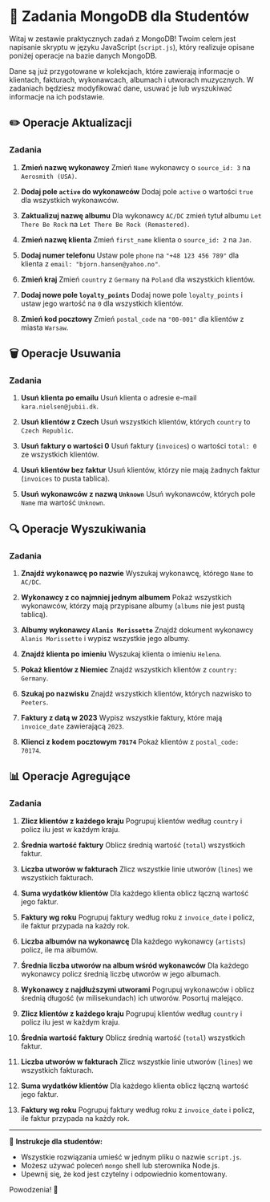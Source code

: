 # 💾 Zadania MongoDB dla Studentów

Witaj w zestawie praktycznych zadań z MongoDB! Twoim celem jest napisanie skryptu w języku JavaScript (`script.js`), który realizuje opisane poniżej operacje na bazie danych MongoDB.

Dane są już przygotowane w kolekcjach, które zawierają informacje o klientach, fakturach, wykonawcach, albumach i utworach muzycznych. W zadaniach będziesz modyfikować dane, usuwać je lub wyszukiwać informacje na ich podstawie.

## ✏️ Operacje Aktualizacji

### Zadania

1. **Zmień nazwę wykonawcy**
   Zmień `Name` wykonawcy o `source_id: 3` na `Aerosmith (USA)`.

2. **Dodaj pole `active` do wykonawców**
   Dodaj pole `active` o wartości `true` dla wszystkich wykonawców.

3. **Zaktualizuj nazwę albumu**
   Dla wykonawcy `AC/DC` zmień tytuł albumu `Let There Be Rock` na `Let There Be Rock (Remastered)`.

4. **Zmień nazwę klienta**
   Zmień `first_name` klienta o `source_id: 2` na `Jan`.

5. **Dodaj numer telefonu**
   Ustaw pole `phone` na `"+48 123 456 789"` dla klienta z `email: "bjorn.hansen@yahoo.no"`.

6. **Zmień kraj**
   Zmień `country` z `Germany` na `Poland` dla wszystkich klientów.

7. **Dodaj nowe pole `loyalty_points`**
   Dodaj nowe pole `loyalty_points` i ustaw jego wartość na `0` dla wszystkich klientów.

8. **Zmień kod pocztowy**
   Zmień `postal_code` na `"00-001"` dla klientów z miasta `Warsaw`.

## 🗑️ Operacje Usuwania

### Zadania

1. **Usuń klienta po emailu**
   Usuń klienta o adresie e-mail `kara.nielsen@jubii.dk`.

2. **Usuń klientów z Czech**
   Usuń wszystkich klientów, których `country` to `Czech Republic`.

3. **Usuń faktury o wartości 0**
   Usuń faktury (`invoices`) o wartości `total: 0` ze wszystkich klientów.

4. **Usuń klientów bez faktur**
   Usuń klientów, którzy nie mają żadnych faktur (`invoices` to pusta tablica).

5. **Usuń wykonawców z nazwą `Unknown`**
   Usuń wykonawców, których pole `Name` ma wartość `Unknown`.

## 🔍 Operacje Wyszukiwania

### Zadania

1. **Znajdź wykonawcę po nazwie**
   Wyszukaj wykonawcę, którego `Name` to `AC/DC`.

2. **Wykonawcy z co najmniej jednym albumem**
   Pokaż wszystkich wykonawców, którzy mają przypisane albumy (`albums` nie jest pustą tablicą).

3. **Albumy wykonawcy `Alanis Morissette`**
   Znajdź dokument wykonawcy `Alanis Morissette` i wypisz wszystkie jego albumy.

4. **Znajdź klienta po imieniu**
   Wyszukaj klienta o imieniu `Helena`.

5. **Pokaż klientów z Niemiec**
   Znajdź wszystkich klientów z `country: Germany`.

6. **Szukaj po nazwisku**
   Znajdź wszystkich klientów, których nazwisko to `Peeters`.

7. **Faktury z datą w 2023**
   Wypisz wszystkie faktury, które mają `invoice_date` zawierającą `2023`.

8. **Klienci z kodem pocztowym `70174`**
   Pokaż klientów z `postal_code: 70174`.

## 📊 Operacje Agregujące

### Zadania

1. **Zlicz klientów z każdego kraju**
   Pogrupuj klientów według `country` i policz ilu jest w każdym kraju.

2. **Średnia wartość faktury**
   Oblicz średnią wartość (`total`) wszystkich faktur.

3. **Liczba utworów w fakturach**
   Zlicz wszystkie linie utworów (`lines`) we wszystkich fakturach.

4. **Suma wydatków klientów**
   Dla każdego klienta oblicz łączną wartość jego faktur.

5. **Faktury wg roku**
   Pogrupuj faktury według roku z `invoice_date` i policz, ile faktur przypada na każdy rok.

6. **Liczba albumów na wykonawcę**
   Dla każdego wykonawcy (`artists`) policz, ile ma albumów.

7. **Średnia liczba utworów na album wśród wykonawców**
   Dla każdego wykonawcy policz średnią liczbę utworów w jego albumach.

8. **Wykonawcy z najdłuższymi utworami**
   Pogrupuj wykonawców i oblicz średnią długość (w milisekundach) ich utworów. Posortuj malejąco.

9. **Zlicz klientów z każdego kraju**
   Pogrupuj klientów według `country` i policz ilu jest w każdym kraju.

10. **Średnia wartość faktury**
    Oblicz średnią wartość (`total`) wszystkich faktur.

11. **Liczba utworów w fakturach**
    Zlicz wszystkie linie utworów (`lines`) we wszystkich fakturach.

12. **Suma wydatków klientów**
    Dla każdego klienta oblicz łączną wartość jego faktur.

13. **Faktury wg roku**
    Pogrupuj faktury według roku z `invoice_date` i policz, ile faktur przypada na każdy rok.

---

📝 **Instrukcje dla studentów:**

* Wszystkie rozwiązania umieść w jednym pliku o nazwie `script.js`.
* Możesz używać poleceń `mongo` shell lub sterownika Node.js.
* Upewnij się, że kod jest czytelny i odpowiednio komentowany.

Powodzenia! 🚀
